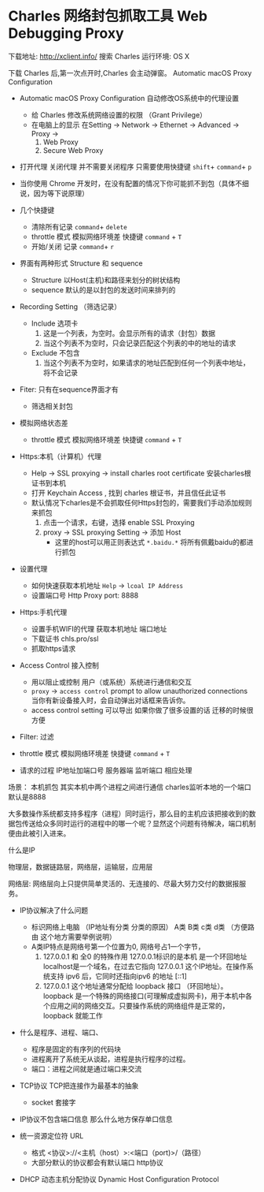# Charles 网络封包抓取工具 Web Debugging Proxy

下载地址: http://xclient.info/ 搜索 Charles
运行环境: OS X

下载 Charles 后,第一次点开时,Charles 会主动弹窗。
Automatic macOS Proxy Configuration

- Automatic macOS Proxy Configuration 自动修改OS系统中的代理设置
    + 给 Charles 修改系统网络设置的权限 （Grant Privilege）
    + 在电脑上的显示 在Setting -> Network -> Ethernet -> Advanced -> Proxy ->  
        1. Web Proxy
        2. Secure Web Proxy

        
- 打开代理 关闭代理 并不需要关闭程序 只需要使用快捷键 `shift`+ `command`+ `p` 

- 当你使用 Chrome 开发时，在没有配置的情况下你可能抓不到包（具体不细说，因为等下说原理）


- 几个快捷键
    + 清除所有记录 `command`+ `delete` 
    + throttle 模式 模拟网络环境差 快捷键 `command` + `T`
    + 开始/关闭 记录  `command`+ `r` 

- 界面有两种形式 Structure 和 sequence
    + Structure 以Host(主机)和路径来划分的树状结构
    + sequence 默认的是以封包的发送时间来排列的

- Recording Setting （筛选记录）
    + Include 选项卡
        1. 这是一个列表，为空时。会显示所有的请求（封包）数据
        2. 当这个列表不为空时，只会记录匹配这个列表的中的地址的请求
    + Exclude 不包含
        1. 当这个列表不为空时，如果请求的地址匹配到任何一个列表中地址，将不会记录
        
- Fiter: 只有在sequence界面才有
    + 筛选相关封包

- 模拟网络状态差 
    + throttle 模式 模拟网络环境差 快捷键 `command` + `T`

- Https:本机（计算机）代理
    + Help ->  SSL proxying -> install charles root certificate  安装charles根证书到本机 
    + 打开 Keychain Access , 找到 charles 根证书，并且信任此证书
    + 默认情况下charles是不会抓取任何Https封包的，需要我们手动添加规则来抓包
        1. 点击一个请求，右键，选择 enable SSL Proxying
        2. proxy -> SSL proxying Setting -> 添加 Host 
            - 这里的host可以用正则表达式 `*.baidu.*` 将所有佩戴baidu的都进行抓包

- 设置代理 
    + 如何快速获取本机地址 `Help` -> `lcoal IP Address`
    + 设置端口号 Http Proxy port: 8888

- Https:手机代理
    - 设置手机WIFI的代理 获取本机地址 端口地址
    - 下载证书 chls.pro/ssl
    - 抓取https请求

- Access Control 接入控制
    + 用以阻止或控制 用户（或系统）系统进行通信和交互
    + `proxy` -> `access control` prompt to allow unauthorized connections 当你有新设备接入时，会自动弹出对话框来告诉你。
    +  access control setting 可以导出 如果你做了很多设置的话 迁移的时候很方便

- Filter: 过滤

- throttle 模式 模拟网络环境差 快捷键 `command` + `T`

- 请求的过程  IP地址加端口号  服务器端 监听端口 相应处理

场景： 本机抓包  其实本机中两个进程之间进行通信 charles监听本地的一个端口 默认是8888 

大多数操作系统都支持多程序（进程）同时运行，那么目的主机应该把接收到的数据包传送给众多同时运行的进程中的哪一个呢？显然这个问题有待解决，端口机制便由此被引入进来。


什么是IP   

物理层，数据链路层，网络层，运输层，应用层

网络层: 网络层向上只提供简单灵活的、无连接的、尽最大努力交付的数据报服务。


- IP协议解决了什么问题
    + 标识网络上电脑 （IP地址有分类 分类的原因） A类 B类 c类 d类 （方便路由 这个地方需要举例说明）
    + A类IP特点是网络号第一个位置为0, 网络号占1一个字节，
        1. 127.0.0.1 和 全0 的特殊作用  127.0.0.1标识的是本机 是一个环回地址  localhost是一个域名，在过去它指向 127.0.0.1 这个IP地址。在操作系统支持 ipv6 后，它同时还指向ipv6 的地址 [::1]
        2. 127.0.0.1 这个地址通常分配给 loopback 接口 （环回地址）。loopback 是一个特殊的网络接口(可理解成虚拟网卡)，用于本机中各个应用之间的网络交互。只要操作系统的网络组件是正常的，loopback 就能工作

    
- 什么是程序、进程、端口、
    + 程序是固定的有序列的代码块
    + 进程离开了系统无从谈起，进程是执行程序的过程。
    + 端口：进程之间就是通过端口来交流 


- TCP协议 TCP把连接作为最基本的抽象
    + socket 套接字 
    
- IP协议不包含端口信息 那么什么地方保存单口信息
    
- 统一资源定位符 URL
    + 格式  <协议>://<主机（host）>:<端口（port)>/（路径）
    + 大部分默认的协议都会有默认端口  http协议

- DHCP 动态主机分配协议 Dynamic Host Configuration Protocol



